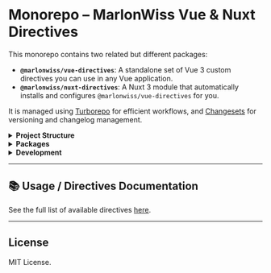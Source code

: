 # Monorepo – MarlonWiss Vue & Nuxt Directives

This monorepo contains two related but different packages:

- **`@marlonwiss/vue-directives`**: A standalone set of Vue 3 custom directives you can use in any Vue application.
- **`@marlonwiss/nuxt-directives`**: A Nuxt 3 module that automatically installs and configures `@marlonwiss/vue-directives` for you.

It is managed using [Turborepo](https://turbo.build/repo) for efficient workflows, and [Changesets](https://github.com/changesets/changesets) for versioning and changelog management.

<details>
<summary><strong>Project Structure</strong></summary>

```
/
├── .changeset/        # Changesets configuration
├── .turbo/            # Turborepo cache
├── node_modules/      # Root dependencies
├── packages/
│   ├── nuxt-directives/
│   │   ├── src/
│   │   │   └── runtime/
│   │   │       │── types/
|   |   |       │   └── ...
│   │   │       ├── ...
│   │   ├── dist/      # Built files
│   │   ├── CHANGELOG.md
│   │   ├── package.json
│   │   └── tsconfig.json
│   └── vue-directives/
│       ├── src/
│       │   ├── directives/
│       │   │   └── ...
│       │   ├── plugins/
│       │   │   └── ...
│       │   └── utils/
│       │       └── ...
│       ├── dist/      # Built files
│       ├── CHANGELOG.md
│       ├── package.json
│       └── tsconfig.json
└── package.json       # Root package
```

</details>

<details>
<summary><strong>Packages</strong></summary>

### [`@marlonwiss/vue-directives`](https://github.com/MarlonWiss2212/vue-directives/blob/main/packages/vue-directives/Readme.md)

This package provides a collection of Vue 3 custom directives

**Changelog**: [View CHANGELOG.md](https://github.com/MarlonWiss2212/vue-directives/blob/main/packages/vue-directives/CHANGELOG.md)

**Directives**: [View Directives.md](https://github.com/MarlonWiss2212/vue-directives/blob/main/Directives.md)

---

### [`@marlonwiss/nuxt-directives`](https://github.com/MarlonWiss2212/vue-directives/blob/main/packages/nuxt-directives/Readme.md)

This package wraps the `vue-directives` into a Nuxt 3 module:

- Registers the Vue directives automatically in your Nuxt application.
- Offers type definitions and runtime auto-imports for better developer experience.

**Changelog**: [View CHANGELOG.md](https://github.com/MarlonWiss2212/vue-directives/blob/main/packages/nuxt-directives/CHANGELOG.md)

**Directives**: [View Directives.md](https://github.com/MarlonWiss2212/vue-directives/blob/main/Directives.md)
</details>

<details>
<summary><strong>Development</strong></summary>

This project uses **Turborepo** to orchestrate tasks across packages.

Common commands:

```bash
pnpm install         # Install dependencies
pnpm dev:prepare     # Prepare Nuxt
pnpm build           # Build all packages
pnpm changeset       # Create a new changeset for versioning
```

</details>

---

## 📚 Usage / Directives Documentation

See the full list of available directives [here](https://github.com/MarlonWiss2212/vue-directives/blob/main/Directives.md).

---

## License

MIT License.

